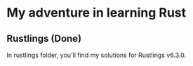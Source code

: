 # My adventure in learning Rust

## Rustlings (**Done**)

In rustlings folder, you'll find my solutions for Rustlings v6.3.0.
